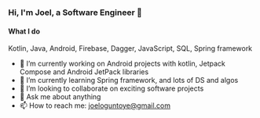 ### Hi, I'm Joel, a Software Engineer  👋

<!--
**jtoguntoye/jtoguntoye** is a ✨ _special_ ✨ repository because its `README.md` (this file) appears on your GitHub profile. -->
#### What I do
Kotlin, Java, Android, Firebase, Dagger, JavaScript, SQL, Spring framework

- 🔭 I’m currently working on Android projects with kotlin, Jetpack Compose and Android JetPack libraries  
- 🌱 I’m currently learning Spring framework, and lots of DS and algos   
- 👯 I’m looking to collaborate on exciting software projects  
- 💬 Ask me about anything
- 📫 How to reach me: joeloguntoye@gmail.com

